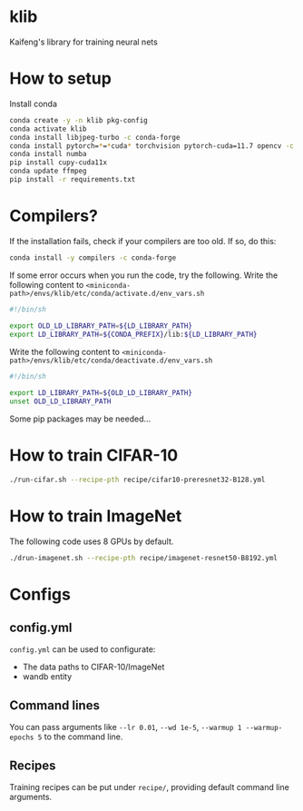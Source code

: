 # klib
Kaifeng's library for training neural nets

# How to setup

Install conda

```bash
conda create -y -n klib pkg-config
conda activate klib
conda install libjpeg-turbo -c conda-forge
conda install pytorch=*=*cuda* torchvision pytorch-cuda=11.7 opencv -c pytorch -c nvidia
conda install numba
pip install cupy-cuda11x
conda update ffmpeg
pip install -r requirements.txt
```

# Compilers?

If the installation fails, check if your compilers are too old. If so, do this:

```bash
conda install -y compilers -c conda-forge
```

If some error occurs when you run the code, try the following.
Write the following content to `<miniconda-path>/envs/klib/etc/conda/activate.d/env_vars.sh`
```bash
#!/bin/sh
  
export OLD_LD_LIBRARY_PATH=${LD_LIBRARY_PATH}
export LD_LIBRARY_PATH=${CONDA_PREFIX}/lib:${LD_LIBRARY_PATH}
```

Write the following content to `<miniconda-path>/envs/klib/etc/conda/deactivate.d/env_vars.sh`
```bash
#!/bin/sh

export LD_LIBRARY_PATH=${OLD_LD_LIBRARY_PATH}
unset OLD_LD_LIBRARY_PATH
```

Some pip packages may be needed...

# How to train CIFAR-10

``` bash
./run-cifar.sh --recipe-pth recipe/cifar10-preresnet32-B128.yml
```

# How to train ImageNet

The following code uses 8 GPUs by default.

``` bash
./drun-imagenet.sh --recipe-pth recipe/imagenet-resnet50-B8192.yml
```

# Configs

## config.yml

`config.yml` can be used to configurate:

* The data paths to CIFAR-10/ImageNet
* wandb entity

## Command lines

You can pass arguments like `--lr 0.01`, `--wd 1e-5`, `--warmup 1 --warmup-epochs 5` to the command line.

## Recipes

Training recipes can be put under `recipe/`, providing default command line arguments.

